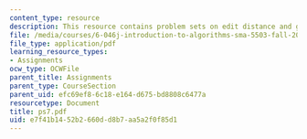 ```yaml
---
content_type: resource
description: This resource contains problem sets on edit distance and greedsox.
file: /media/courses/6-046j-introduction-to-algorithms-sma-5503-fall-2005/e7f41b1452b2660dd8b7aa5a2f0f85d1_ps7.pdf
file_type: application/pdf
learning_resource_types:
- Assignments
ocw_type: OCWFile
parent_title: Assignments
parent_type: CourseSection
parent_uid: efc69ef8-6c18-e164-d675-bd8808c6477a
resourcetype: Document
title: ps7.pdf
uid: e7f41b14-52b2-660d-d8b7-aa5a2f0f85d1
---
```


